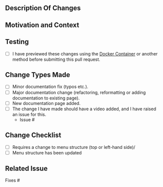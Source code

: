 <!--
BEFORE YOU CREATE A PULL REQUEST:

Ensure you have read over [CONTRIBUTING.md](./CONTRIBUTING.md). We provide VERY defined guidance (as such, we strongly adhere to it).

A summary of our expectations:
 - You are not submitting a pull request from your MASTER / MAIN branch.
 - YOUR GIT COMMIT MESSAGE FORMAT IS EXTREMELY IMPORTANT. We have a very defined expectation for this format and are sticklers about it. Really, READ the entire Contributing document. It will save you and us pain.
 - Do not reformat code, it makes it hard to see what has changed. Leave the formatting to us.

THANKS! We appreciate you reading the entire Contributing document and not just scanning through it.

Name your issue appropriately: give it a sentence that reads well enough for anyone seeing this in release notes to know what the issue is.

When writing out the pull request details please ensure you are writing it as
if you were explaining it to somebody else.
Even if you will be working on and resolving the issue yourself.
This helps others to understand the reasons for the pull request and for it to be searchable in future.

Please do not remove any of the headings.
If a heading is not applicable then enter N/A: Why it's not applicable

Make sure you have raised an issue for this pull request before continuing.

Please remove all comments before submitting.
-->

## Description Of Changes
<!-- Enter a description of the pull request changes -->

## Motivation and Context
<!-- Why is this change necessary and under what context is it being done -->

## Testing

* [ ] I have previewed these changes using the [Docker Container](https://github.com/chocolatey/docs/tree/master/.devcontainer) or another method before submitting this pull request.

## Change Types Made
<!-- Tick the boxes for the type of changes that have been made -->

* [ ] Minor documentation fix (typos etc.).
* [ ] Major documentation change (refactoring, reformatting or adding documentation to existing page).
* [ ] New documentation page added.
* [ ] The change I have made should have a video added, and I have raised an issue for this.
    * Issue #

## Change Checklist

* [ ] Requires a change to menu structure (top or left-hand side)/
* [ ] Menu structure has been updated

## Related Issue
<!-- Make sure you have raised an issue for this pull request before continuing. -->

Fixes #

<!-- PLEASE REMOVE ALL COMMENTS BEFORE SUBMITTING -->
